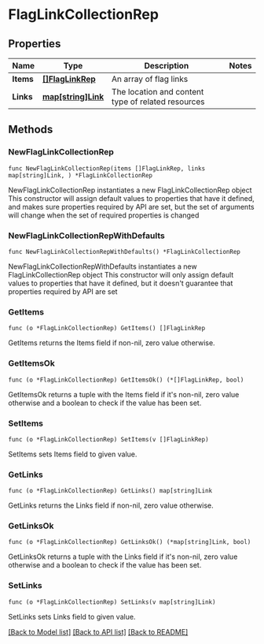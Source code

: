 # FlagLinkCollectionRep

## Properties

Name | Type | Description | Notes
------------ | ------------- | ------------- | -------------
**Items** | [**[]FlagLinkRep**](FlagLinkRep.md) | An array of flag links | 
**Links** | [**map[string]Link**](Link.md) | The location and content type of related resources | 

## Methods

### NewFlagLinkCollectionRep

`func NewFlagLinkCollectionRep(items []FlagLinkRep, links map[string]Link, ) *FlagLinkCollectionRep`

NewFlagLinkCollectionRep instantiates a new FlagLinkCollectionRep object
This constructor will assign default values to properties that have it defined,
and makes sure properties required by API are set, but the set of arguments
will change when the set of required properties is changed

### NewFlagLinkCollectionRepWithDefaults

`func NewFlagLinkCollectionRepWithDefaults() *FlagLinkCollectionRep`

NewFlagLinkCollectionRepWithDefaults instantiates a new FlagLinkCollectionRep object
This constructor will only assign default values to properties that have it defined,
but it doesn't guarantee that properties required by API are set

### GetItems

`func (o *FlagLinkCollectionRep) GetItems() []FlagLinkRep`

GetItems returns the Items field if non-nil, zero value otherwise.

### GetItemsOk

`func (o *FlagLinkCollectionRep) GetItemsOk() (*[]FlagLinkRep, bool)`

GetItemsOk returns a tuple with the Items field if it's non-nil, zero value otherwise
and a boolean to check if the value has been set.

### SetItems

`func (o *FlagLinkCollectionRep) SetItems(v []FlagLinkRep)`

SetItems sets Items field to given value.


### GetLinks

`func (o *FlagLinkCollectionRep) GetLinks() map[string]Link`

GetLinks returns the Links field if non-nil, zero value otherwise.

### GetLinksOk

`func (o *FlagLinkCollectionRep) GetLinksOk() (*map[string]Link, bool)`

GetLinksOk returns a tuple with the Links field if it's non-nil, zero value otherwise
and a boolean to check if the value has been set.

### SetLinks

`func (o *FlagLinkCollectionRep) SetLinks(v map[string]Link)`

SetLinks sets Links field to given value.



[[Back to Model list]](../README.md#documentation-for-models) [[Back to API list]](../README.md#documentation-for-api-endpoints) [[Back to README]](../README.md)


